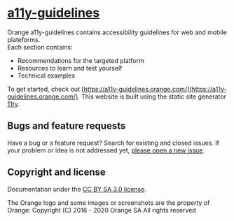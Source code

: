 # [a11y-guidelines](https://a11y-guidelines.orange.com)

Orange a11y-guidelines contains accessibility guidelines for web and mobile plateforms.  
Each section contains:
- Recommendations for the targeted platform
- Resources to learn and test yourself
- Technical examples

To get started, check out [https://a11y-guidelines.orange.com/](https://a11y-guidelines.orange.com/). This website is built using the static site generator [11ty](https://www.11ty.io/).


## Bugs and feature requests

Have a bug or a feature request? Search for existing and closed issues. If your problem or idea is not addressed yet, [please open a new issue](https://github.com/Orange-OpenSource/a11y-guidelines/issues/new).


## Copyright and license

Documentation under the [CC BY SA 3.0 license](https://github.com/Orange-OpenSource/a11y-guidelines/blob/master/LICENSE).  

The Orange logo and some images or screenshots are the property of Orange:
Copyright (C) 2016 - 2020 Orange SA All rights reserved

